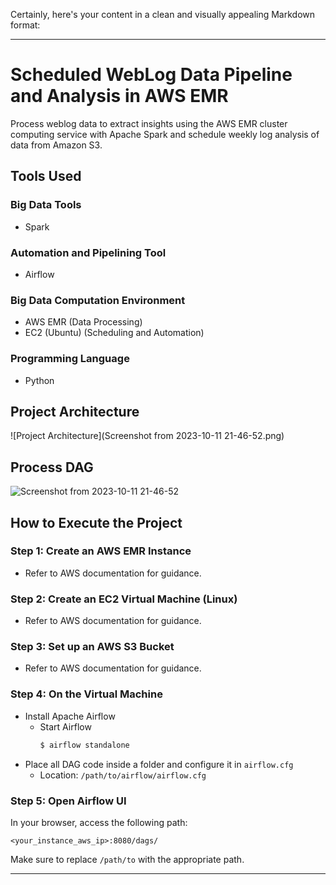 Certainly, here's your content in a clean and visually appealing Markdown format:

---

# Scheduled WebLog Data Pipeline and Analysis in AWS EMR

Process weblog data to extract insights using the AWS EMR cluster computing service with Apache Spark and schedule weekly log analysis of data from Amazon S3.

## Tools Used

### Big Data Tools
- Spark

### Automation and Pipelining Tool
- Airflow

### Big Data Computation Environment
- AWS EMR (Data Processing)
- EC2 (Ubuntu) (Scheduling and Automation)

### Programming Language
- Python

## Project Architecture
![Project Architecture](Screenshot from 2023-10-11 21-46-52.png)

## Process DAG
![Screenshot from 2023-10-11 21-46-52](https://github.com/AshikJenly/Weekly-Scheduled-WebLog-Data-Pipeline-and-Analysis-in-AWS-EMR/assets/116492348/b5c6b233-76ee-43d2-ba83-9183e610d6e1)

## How to Execute the Project

### Step 1: Create an AWS EMR Instance
- Refer to AWS documentation for guidance.

### Step 2: Create an EC2 Virtual Machine (Linux)
- Refer to AWS documentation for guidance.

### Step 3: Set up an AWS S3 Bucket
- Refer to AWS documentation for guidance.

### Step 4: On the Virtual Machine
- Install Apache Airflow
    - Start Airflow
      ```bash
      $ airflow standalone
      ```
- Place all DAG code inside a folder and configure it in `airflow.cfg`
  - Location:
    `/path/to/airflow/airflow.cfg`

### Step 5: Open Airflow UI
In your browser, access the following path:
```
<your_instance_aws_ip>:8080/dags/
```

Make sure to replace `/path/to` with the appropriate path.

---
